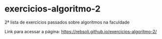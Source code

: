 # exercicios-algoritmo-2
2ª lista de exercícios passados sobre algoritmos na faculdade

Link para acessar a página: https://rebsoli.github.io/exercicios-algoritmo-2/
